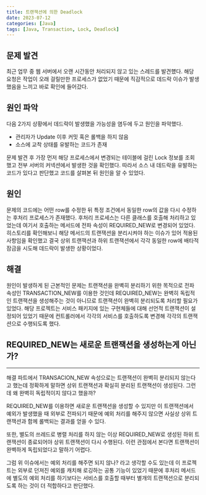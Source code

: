 ```yaml
---
title: 트랜잭션에 의한 Deadlock
date: 2023-07-12
categories: [Java]
tags: [Java, Transaction, Lock, Deadlock]
---
```


## 문제 발견
최근 업무 중 웹 서버에서 오랜 시간동안 처리되지 않고 있는 스레드를 발견헀다. 해당 요청은 작업이 오래 걸릴만한 프로세스가 없었기 때문에 직감적으로 데드락 이슈가 발생했음을 느끼고 바로 확인에 들어갔다.

## 원인 파악
다음 2가지 상황에서 데드락이 발생했을 가능성을 염두에 두고 원인을 파악했다.
- 관리자가 Update 이후 커밋 혹은 롤백을 하지 않음
- 소스에 교착 상태를 유발하는 코드가 존재

문제 발견 후 가장 먼저 해당 프로세스에서 변경되는 테이블에 걸린 Lock 정보를 조회했고 전부 서버의 커넥션에서 발생한 것을 확인했다. 따라서 소스 내 데드락을 유발하는 코드가 있다고 판단했고 코드를 살펴본 뒤 원인을 알 수 있었다.

## 원인
문제의 코드에는 어떤 row를 수정한 뒤 특정 조건에서 동일한 row의 값을 다시 수정하는 후처리 프로세스가 존재했다. <span class="emphasis">후처리 프로세스는 다른 클래스를 호출해 처리하고 있었는데 여기서 호출하는 메서드에 전파 속성이 REQUIRED_NEW로 변경되어 있었다.</span> 
히스토리를 확인해보니 해당 메서드의 트랜잭션을 분리시켜야 하는 이슈가 있어 적용된 사항임을 확인했고 결국 <span class="very-danger">상위 트랜잭션과 하위 트랜잭션에서 각각 동일한 row에 배타적 잠금을 시도해 데드락이 발생한 상황</span>이었다.

## 해결
원인이 발생하게 된 근본적인 문제는 트랜잭션을 완벽히 분리하기 위한 목적으로 전파 속성인 TRANSACTION_NEW를 이용한 것인데 REQUIRED_NEW는 완벽히 독립적인 트랜잭션을 생성해주는 것이 아니므로 트랜잭션이 완벽히 분리되도록 처리할 필요가 있었다. 해당 프로젝트는 서비스 패키지에 있는 구현체들에 대해 선언적 트랜잭션이 설정되어 있었기 때문에 컨트롤러에서 각각의 서비스를 호출하도록 변경해 각각의 트랜잭션으로 수행되도록 했다.

<div class="white-space--dot"></div>

## REQUIRED_NEW는 새로운 트랜잭션을 생성하는게 아닌가?
---
해결 파트에서 TRANSACION_NEW 속성으로는 트랜잭션이 완벽히 분리되지 않는다고 했는데 정확하게 말하면 상위 트랜잭션과 확실히 분리된 트랜잭션이 생성된다. 그런데 왜 완벽히 독립적이지 않다고 했을까?

REQUIRED_NEW를 이용하면 새로운 트랜잭션을 생성할 수 있지만 이 트랜잭션에서 예외가 발생했을 때 외부로 전파되기 때문에 예외 처리를 해주지 않으면 사실상 상위 트랜잭션과 함께 롤백되는 결과를 얻을 수 있다. 

또한, 별도의 쓰레드로 병렬 처리를 하지 않는 이상 REQUIRED_NEW로 생성된 하위 트랜잭션이 종료되어야 상위 트랜잭션이 다시 수행된다. 이런 관점에서 본다면 트랜잭션이 완벽하게 독립되었다고 말하기 어렵다.

그럼 위 이슈에서는 예외 처리를 해주면 되지 않나? 라고 생각할 수도 있는데 이 프로젝트는 외부로 던져진 예외를 캐치해 로깅하는 공통 기능이 있었기 때문에 후처리 메서드에 별도의 예외 처리를 하기보다는 서비스를 호출할 때부터 별개의 트랜잭션으로 분리되도록 하는 것이 더 적합하다고 판단했다. 